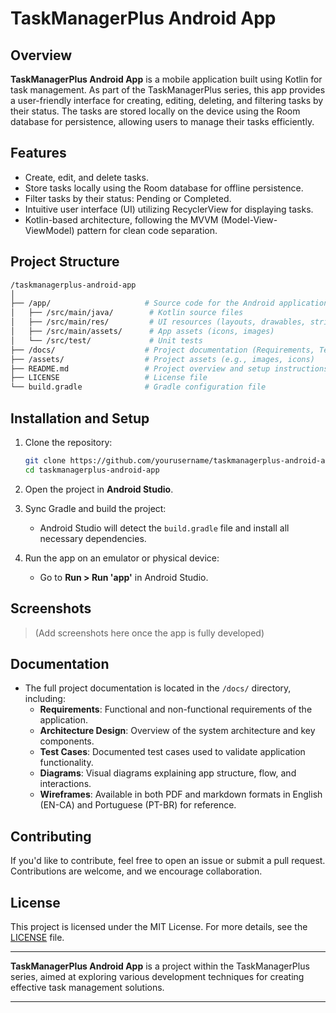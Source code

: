 

# TaskManagerPlus Android App

## Overview
**TaskManagerPlus Android App** is a mobile application built using Kotlin for task management. As part of the TaskManagerPlus series, this app provides a user-friendly interface for creating, editing, deleting, and filtering tasks by their status. The tasks are stored locally on the device using the Room database for persistence, allowing users to manage their tasks efficiently.

## Features
- Create, edit, and delete tasks.
- Store tasks locally using the Room database for offline persistence.
- Filter tasks by their status: Pending or Completed.
- Intuitive user interface (UI) utilizing RecyclerView for displaying tasks.
- Kotlin-based architecture, following the MVVM (Model-View-ViewModel) pattern for clean code separation.

## Project Structure
```bash
/taskmanagerplus-android-app
│
├── /app/                     # Source code for the Android application
│   ├── /src/main/java/        # Kotlin source files
│   ├── /src/main/res/         # UI resources (layouts, drawables, strings)
│   ├── /src/main/assets/      # App assets (icons, images)
│   └── /src/test/             # Unit tests
├── /docs/                    # Project documentation (Requirements, Test cases, etc.)
├── /assets/                  # Project assets (e.g., images, icons)
├── README.md                 # Project overview and setup instructions
├── LICENSE                   # License file
└── build.gradle              # Gradle configuration file
```

## Installation and Setup
1. Clone the repository:
    ```bash
    git clone https://github.com/yourusername/taskmanagerplus-android-app.git
    cd taskmanagerplus-android-app
    ```

2. Open the project in **Android Studio**.

3. Sync Gradle and build the project:
    - Android Studio will detect the `build.gradle` file and install all necessary dependencies.

4. Run the app on an emulator or physical device:
    - Go to **Run > Run 'app'** in Android Studio.

## Screenshots
> (Add screenshots here once the app is fully developed)

## Documentation
- The full project documentation is located in the `/docs/` directory, including:
  - **Requirements**: Functional and non-functional requirements of the application.
  - **Architecture Design**: Overview of the system architecture and key components.
  - **Test Cases**: Documented test cases used to validate application functionality.
  - **Diagrams**: Visual diagrams explaining app structure, flow, and interactions.
  - **Wireframes**: Available in both PDF and markdown formats in English (EN-CA) and Portuguese (PT-BR) for reference.

## Contributing
If you'd like to contribute, feel free to open an issue or submit a pull request. Contributions are welcome, and we encourage collaboration.

## License
This project is licensed under the MIT License. For more details, see the [LICENSE](LICENSE) file.

---

**TaskManagerPlus Android App** is a project within the TaskManagerPlus series, aimed at exploring various development techniques for creating effective task management solutions.

---
